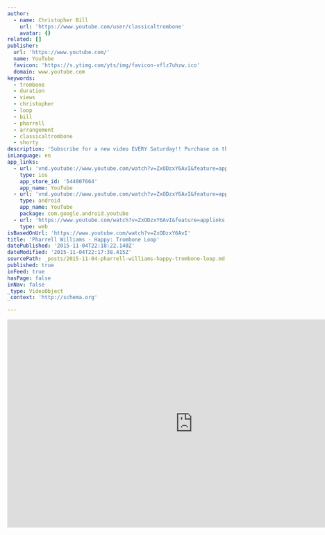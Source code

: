 ```yaml
---
author:
  - name: Christopher Bill
    url: 'https://www.youtube.com/user/classicaltrombone'
    avatar: {}
related: []
publisher:
  url: 'https://www.youtube.com/'
  name: YouTube
  favicon: 'https://s.ytimg.com/yts/img/favicon-vflz7uhzw.ico'
  domain: www.youtube.com
keywords:
  - trombone
  - duration
  - views
  - christopher
  - loop
  - bill
  - pharrell
  - arrangement
  - classicaltrombone
  - shorty
description: 'Subscribe for a new video EVERY Saturday!! Purchase on the album "Breakthrough" (http://www.classicaltrombone.com) Looped using Ableton Live 9. Song by Robin Pharrell Williams. Arranged and performed by Christopher Bill http://www.facebook.com/classicaltrombone http://www.classicaltrombone.com'
inLanguage: en
app_links:
  - url: 'vnd.youtube://www.youtube.com/watch?v=ZxODzxY6AvI&feature=applinks'
    type: ios
    app_store_id: '544007664'
    app_name: YouTube
  - url: 'vnd.youtube://www.youtube.com/watch?v=ZxODzxY6AvI&feature=applinks'
    type: android
    app_name: YouTube
    package: com.google.android.youtube
  - url: 'https://www.youtube.com/watch?v=ZxODzxY6AvI&feature=applinks'
    type: web
isBasedOnUrl: 'https://www.youtube.com/watch?v=ZxODzxY6AvI'
title: 'Pharrell Williams - Happy: Trombone Loop'
datePublished: '2015-11-04T22:18:22.140Z'
dateModified: '2015-11-04T22:17:38.415Z'
sourcePath: _posts/2015-11-04-pharrell-williams-happy-trombone-loop.md
published: true
inFeed: true
hasPage: false
inNav: false
_type: VideoObject
_context: 'http://schema.org'

---
```

<iframe src="https://cdn.embedly.com/widgets/media.html?src=https%3A%2F%2Fwww.youtube.com%2Fembed%2FZxODzxY6AvI%3Ffeature%3Doembed&amp;url=https%3A%2F%2Fwww.youtube.com%2Fwatch%3Fv%3DZxODzxY6AvI&amp;image=https%3A%2F%2Fi.ytimg.com%2Fvi%2FZxODzxY6AvI%2Fhqdefault.jpg&amp;key=b7d04c9b404c499eba89ee7072e1c4f7&amp;type=text%2Fhtml&amp;schema=youtube" width="854" height="480" scrolling="no" frameborder="0" allowfullscreen="allowfullscreen" style=""></iframe>